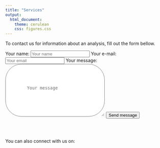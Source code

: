 ```yaml
---
title: "Services"
output: 
  html_document:
    theme: cerulean
    css: figures.css
---
```


<script src="https://kit.fontawesome.com/0af1a424a5.js" crossorigin="anonymous"></script>

To contact us for information about an analysis, fill out the form bellow.

<div rows=3>
<form action="https://formspree.io/xqkpnbaw" id="contactform" method="POST">

<label >
    Your name: <input type="text" name="name" placeholder="Your name"/>
</label>    
<label>
    Your e-mail: <input type="email" name="_replyto" placeholder="Your email"/>
</label>    


<input type="hidden" name="_subject" value="MaKaCo contact" />


<label>
    Your message: 
   
   <textarea name="message" placeholder="Your message" style="padding: 5em; border-radius: 50px;"></textarea>
 
</label>

<input type="hidden" name="_gotcha" />
    

<input type="submit" value="Send message"/>
    
</form>

</div>
<br>

<br>

You can also connect with us on: 

<span style="font-size: 2em">[<i class="fab fa-github"></i>](https://github.com/makacom)     [<i class="fab fa-twitter"></i>]()     [<i class="fab fa-linkedin-in"></i>]()  </span>

